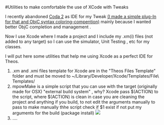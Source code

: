 #Utilities to make comfortable the use of XCode with Tweaks

I recently abandoned [Coda 2](https://panic.com/coda/) as IDE for my Tweak [(I made a simple plug-In for that and ObjC syntax coloring-compention)](https://github.com/MP0w/TheosCodaPlugin) mainly because I wanted better ObjC completion and management .

Now I use Xcode where I made a project and I include my .xm(i) files (not added to any target) so I can use the simulator, Unit Testing , etc for my classes.

I will put here some utilities that help me using Xcode as a perfect IDE for Theos.

1. .xm and .xmi files template for Xcode are in the "Theos Files Template" folder and must be moved to ~/Library/Developer/Xcode/Templates/File\ Templates/ 
2. mpowMake is a simple script that you can use with the target (originally made for OSX) "external build system" , why? Xcode pass $(ACTION) to the script, where $(ACTION) is clean in case you are cleaning the project and anything if you build, to not edit the arguments manually to pass to make manually thhe script check if $1 exist if not put my arguments for the build (package install)
![](externalBuildSystem)
3. .... 